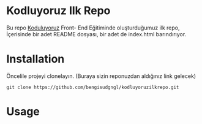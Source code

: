 # Kodluyoruz Ilk Repo

Bu repo [Koduluyoruz](https://kodluyoruz.org) Front- End Eğitiminde oluşturduğumuz ilk repo, İçerisinde bir adet README dosyası, bir adet de index.html barındırıyor.

# Installation

Öncelile projeyi clonelayın. (Buraya sizin reponuzdan aldığınız link gelecek)

```
git clone https://github.com/bengisudgngl/kodluyoruzilkrepo.git
```
# Usage


